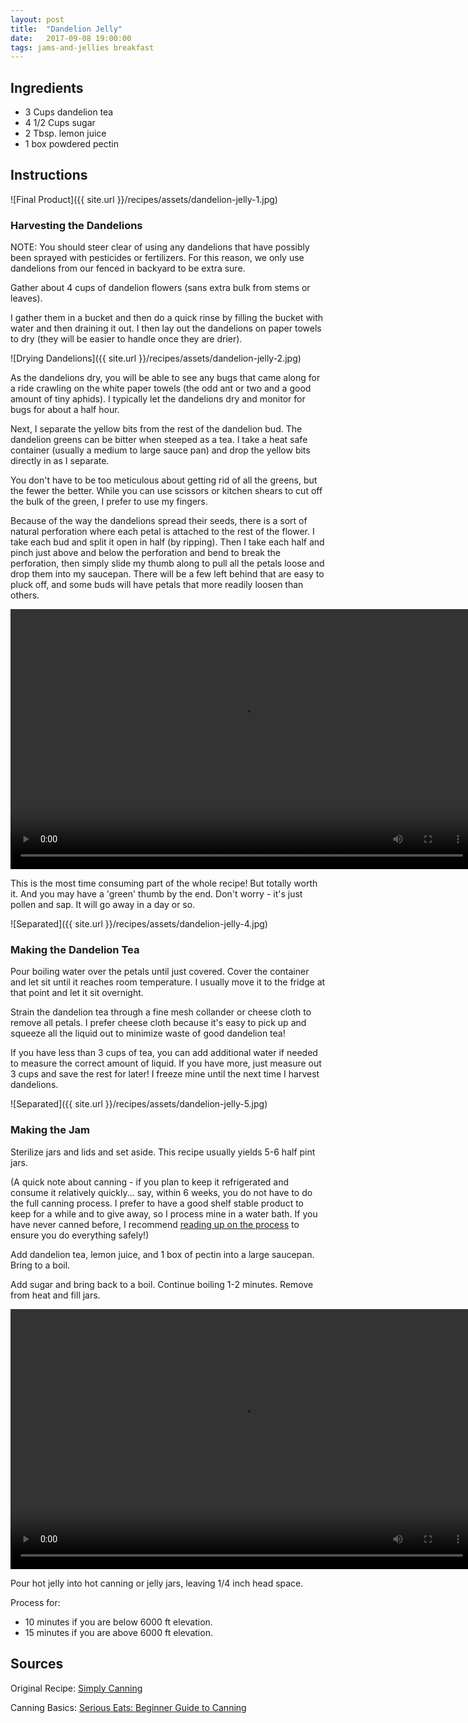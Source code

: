 ```yaml
---
layout: post
title:  "Dandelion Jelly"
date:   2017-09-08 19:00:00
tags: jams-and-jellies breakfast
---
```


Ingredients
-----------
- 3 Cups dandelion tea
- 4 1/2 Cups sugar
- 2 Tbsp. lemon juice
- 1 box powdered pectin

Instructions
------------
![Final Product]({{ site.url }}/recipes/assets/dandelion-jelly-1.jpg)

### Harvesting the Dandelions

NOTE: You should steer clear of using any dandelions that have possibly been sprayed with pesticides
or fertilizers. For this reason, we only use dandelions from our fenced in backyard to be extra sure.

Gather about 4 cups of dandelion flowers (sans extra bulk from stems or leaves).

I gather them in a bucket and then do a quick rinse by filling the bucket with water and then draining it out.
I then lay out the dandelions on paper towels to dry (they will be easier to handle once they are drier).

![Drying Dandelions]({{ site.url }}/recipes/assets/dandelion-jelly-2.jpg)

As the dandelions dry, you will be able to see any bugs that came along for a ride
crawling on the white paper towels (the odd ant or two and a good amount of tiny aphids).
I typically let the dandelions dry and monitor for bugs for about a half hour.

Next, I separate the yellow bits from the rest of the dandelion bud.
The dandelion greens can be bitter when steeped as a tea.
I take a heat safe container (usually a medium to large sauce pan) and drop the yellow bits directly
in as I separate.

You don't have to be too meticulous about getting rid of all the greens, but the fewer the better.
While you can use scissors or kitchen shears to cut off the bulk of the green, I prefer to use my fingers.

Because of the way the dandelions spread their seeds, there is a sort of natural perforation where each
petal is attached to the rest of the flower. I take each bud and split it open in half (by ripping). Then
I take each half and pinch just above and below the perforation and bend to break the perforation, then simply
slide my thumb along to pull all the petals loose and drop them into my saucepan. There will be a few left behind that
are easy to pluck off, and some buds will have petals that more readily loosen than others.

<video src="{{ site.url }}/recipes/assets/dandelion-jelly-3a.mp4" width="740" height="416" controls preload></video>

This is the most time consuming part of the whole recipe! But totally worth it.
And you may have a 'green' thumb by the end. Don't worry - it's just pollen and
sap. It will go away in a day or so.

![Separated]({{ site.url }}/recipes/assets/dandelion-jelly-4.jpg)

### Making the Dandelion Tea

Pour boiling water over the petals until just covered. Cover the container and
let sit until it reaches room temperature. I usually move it to the fridge at that point and let it sit overnight.

Strain the dandelion tea through a fine mesh collander or cheese cloth to remove all
petals. I prefer cheese cloth because it's easy to pick up and squeeze all the liquid out to minimize
waste of good dandelion tea!

If you have less than 3 cups of tea, you can add additional water if needed to measure the correct amount of liquid.
If you have more, just measure out 3 cups and save the rest for later! I freeze mine until the next time I harvest dandelions.

![Separated]({{ site.url }}/recipes/assets/dandelion-jelly-5.jpg)

### Making the Jam

Sterilize jars and lids and set aside.
This recipe usually yields 5-6 half pint jars.

(A quick note about canning - if you plan to keep it refrigerated and consume
it relatively quickly... say, within 6 weeks, you do not have to do the full
canning process. I prefer to have a good shelf stable product to keep for a
while and to give away, so I process mine in a water bath. If you have never canned before, I recommend
[reading up on the process](http://www.seriouseats.com/2012/02/how-to-can-canning-pickling-preserving-ball-jars-materials-siphoning-recipes.html) to ensure you do everything safely!)

Add dandelion tea, lemon juice, and 1 box of pectin into a large saucepan.
Bring to a boil.

Add sugar and bring back to a boil. Continue boiling 1-2
minutes. Remove from heat and fill jars.

<video src="{{ site.url }}/recipes/assets/dandelion-jelly-6.mp4" width="740" height="416" controls preload></video>

Pour hot jelly into hot canning or jelly jars, leaving 1/4 inch head space.

Process for:
- 10 minutes if you are below 6000 ft elevation.
- 15 minutes if you are above 6000 ft elevation.

Sources
------
Original Recipe: [Simply Canning](http://www.simplycanning.com/dandelion-jelly.html)

Canning Basics: [Serious Eats: Beginner Guide to Canning](http://www.seriouseats.com/2012/02/how-to-can-canning-pickling-preserving-ball-jars-materials-siphoning-recipes.html)

